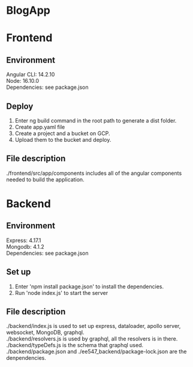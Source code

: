 # BlogApp
# Frontend
## Environment
Angular CLI: 14.2.10  
Node: 16.10.0  
Dependencies: see package.json  
     
## Deploy 
1. Enter ng build command in the root path to generate a dist folder.  
2. Create app.yaml file   
3. Create a project and a bucket on GCP.   
4. Upload them to the bucket and deploy.  

## File description
./frontend/src/app/components includes all of the angular components needed to build the application.   

# Backend
## Environment
Express: 4.17.1  
Mongodb: 4.1.2  
Dependencies: see package.json   

## Set up 
1. Enter 'npm install package.json' to install the dependencies.  
2. Run 'node index.js' to start the server     

## File description
./backend/index.js is used to set up express, dataloader, apollo server, websocket, MongoDB, graphql.  
./backend/resolvers.js is used by graphql, all the resolvers is in there.  
./backend/typeDefs.js is the schema that graphql used.  
./backend/package.json and ./ee547_backend/package-lock.json are the denpendencies.  
